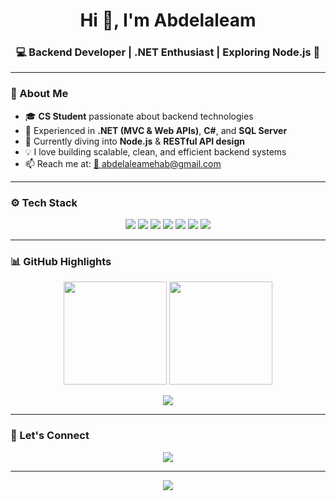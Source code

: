<h1 align="center">Hi 👋, I'm Abdelaleam</h1>
<h3 align="center">💻 Backend Developer | .NET Enthusiast | Exploring Node.js 🚀</h3>

---

### 🌟 About Me
- 🎓 **CS Student** passionate about backend technologies  
- 💼 Experienced in **.NET (MVC & Web APIs)**, **C#**, and **SQL Server**  
- 🌱 Currently diving into **Node.js** & **RESTful API design**  
- 💡 I love building scalable, clean, and efficient backend systems  
- 📫 Reach me at: [📧 abdelaleamehab@gmail.com](mailto:abdelaleamehab@gmail.com)

---

### ⚙️ Tech Stack
<p align="center">
  <img src="https://img.shields.io/badge/C%23-239120?style=for-the-badge&logo=c-sharp&logoColor=white"/>
  <img src="https://img.shields.io/badge/.NET-512BD4?style=for-the-badge&logo=dotnet&logoColor=white"/>
  <img src="https://img.shields.io/badge/SQL%20Server-CC2927?style=for-the-badge&logo=microsoft-sql-server&logoColor=white"/>
  <img src="https://img.shields.io/badge/Entity%20Framework-68217A?style=for-the-badge&logo=ef&logoColor=white"/>
  <img src="https://img.shields.io/badge/Node.js-339933?style=for-the-badge&logo=node.js&logoColor=white"/>
  <img src="https://img.shields.io/badge/JavaScript-F7DF1E?style=for-the-badge&logo=javascript&logoColor=black"/>
  <img src="https://img.shields.io/badge/Postman-FF6C37?style=for-the-badge&logo=postman&logoColor=white"/>
</p>

---

### 📊 GitHub Highlights
<p align="center">
  <img src="https://github-readme-stats.vercel.app/api?username=Abdelaleam&show_icons=true&theme=tokyonight&hide_border=true" height="165"/>
  <img src="https://github-readme-streak-stats.herokuapp.com?user=Abdelaleam&theme=tokyonight&hide_border=true" height="165"/>
</p>

<p align="center">
  <img src="https://github-readme-stats.vercel.app/api/top-langs/?username=Abdelaleam&layout=compact&theme=tokyonight&hide_border=true"/>
</p>

---

### 💬 Let's Connect
<p align="center">
  <a href="mailto:abdelaleamehab@gmail.com"><img src="https://img.shields.io/badge/Gmail-D14836?style=for-the-badge&logo=gmail&logoColor=white"/></a>
</p>

---

<p align="center">
  <img src="https://readme-typing-svg.herokuapp.com?color=%2336BCF7&size=22&center=true&vCenter=true&width=500&lines=Backend+Developer;C%23+%7C+.NET+%7C+SQL+Server;Exploring+Node.js;Always+Learning+New+Things"/>
</p>
